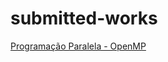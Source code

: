 # submitted-works

[Programação Paralela - OpenMP](https://github.com/otaviobelfort/submitted-works/blob/main/openmp/README.md)
